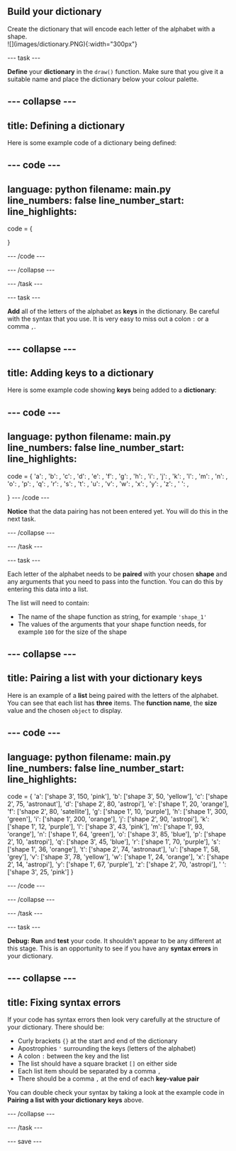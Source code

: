## Build your dictionary

<div style="display: flex; flex-wrap: wrap">
<div style="flex-basis: 200px; flex-grow: 1; margin-right: 15px;">
Create the dictionary that will encode each letter of the alphabet with a shape. 
</div>
<div>
![](images/dictionary.PNG){:width="300px"}
</div>
</div>

--- task ---

**Define** your **dictionary** in the `draw()` function. Make sure that you give it a suitable name and place the dictionary below your colour palette.  

--- collapse ---
---
title: Defining a dictionary
---
Here is some example code of a dictionary being defined:

--- code ---
---
language: python
filename: main.py
line_numbers: false
line_number_start: 
line_highlights: 
---
code = {
    
  }

--- /code ---

--- /collapse ---

--- /task ---

--- task ---

**Add** all of the letters of the alphabet as **keys** in the dictionary. Be careful with the syntax that you use. It is very easy to miss out a colon `:` or a comma `,`.

--- collapse ---
---
title: Adding keys to a dictionary
---
Here is some example code showing **keys** being added to a **dictionary**:

--- code ---
---
language: python
filename: main.py
line_numbers: false
line_number_start: 
line_highlights: 
---
code = {
  'a': ,
  'b': ,
  'c': ,
  'd': ,
  'e': ,
  'f': ,
  'g': ,
  'h': ,
  'i': ,
  'j': ,
  'k': ,
  'l': ,
  'm': ,
  'n': ,
  'o': ,
  'p': ,
  'q': ,
  'r': ,
  's': ,
  't': ,
  'u': ,
  'v': ,
  'w': ,
  'x': ,
  'y': ,
  'z': ,
  ' ': ,
    
  }
--- /code ---

**Notice** that the data pairing has not been entered yet. You will do this in the next task. 

--- /collapse ---

--- /task ---

--- task ---

Each letter of the alphabet needs to be **paired** with your chosen **shape** and any arguments that you need to pass into the function. You can do this by entering this data into a list. 

The list will need to contain:
+ The name of the shape function as string, for example `'shape_1'`
+ The values of the arguments that your shape function needs, for example `100` for the size of the shape

--- collapse ---
---
title: Pairing a list with your dictionary keys
---

Here is an example of a **list** being paired with the letters of the alphabet. You can see that each list has **three** items. The **function name**, the **size** value and the chosen `object` to display. 

--- code ---
---
language: python
filename: main.py
line_numbers: false
line_number_start: 
line_highlights: 
---
  code = {
    'a': ['shape 3', 150, 'pink'],
    'b': ['shape 3', 50, 'yellow'],
    'c': ['shape 2', 75, 'astronaut'],
    'd': ['shape 2', 80, 'astropi'],
    'e': ['shape 1', 20, 'orange'],
    'f': ['shape 2', 80, 'satellite'],
    'g': ['shape 1', 10, 'purple'],
    'h': ['shape 1', 300, 'green'],
    'i': ['shape 1', 200, 'orange'],
    'j': ['shape 2', 90, 'astropi'],
    'k': ['shape 1', 12, 'purple'],
    'l': ['shape 3', 43, 'pink'],
    'm': ['shape 1', 93, 'orange'],
    'n': ['shape 1', 64, 'green'],
    'o': ['shape 3', 85, 'blue'],
    'p': ['shape 2', 10, 'astropi'],
    'q': ['shape 3', 45, 'blue'],
    'r': ['shape 1', 70, 'purple'],
    's': ['shape 1', 36, 'orange'],
    't': ['shape 2', 74, 'astronaut'],
    'u': ['shape 1', 58, 'grey'],
    'v': ['shape 3', 78, 'yellow'],
    'w': ['shape 1', 24, 'orange'],
    'x': ['shape 2', 14, 'astropi'],
    'y': ['shape 1', 67, 'purple'],
    'z': ['shape 2', 70, 'astropi'],
    ' ': ['shape 3', 25, 'pink']
  }

--- /code ---


--- /collapse ---

--- /task ---

--- task ---

**Debug:** **Run** and **test** your code. It shouldn't appear to be any different at this stage. This is an opportunity to see if you have any **syntax errors** in your dictionary.

--- collapse ---
---
title: Fixing syntax errors
---

If your code has syntax errors then look very carefully at the structure of your dictionary. There should be:
+ Curly brackets `{}` at the start and end of the dictionary
+ Apostrophies `'` surrounding the keys (letters of the alphabet)
+ A colon `:` between the key and the list
+ The list should have a square bracket `[]` on either side
+ Each list item should be separated by a comma `,`
+ There should be a comma `,` at the end of each **key-value pair**

You can double check your syntax by taking a look at the example code in **Pairing a list with your dictionary keys** above. 


--- /collapse ---

--- /task ---


--- save ---

